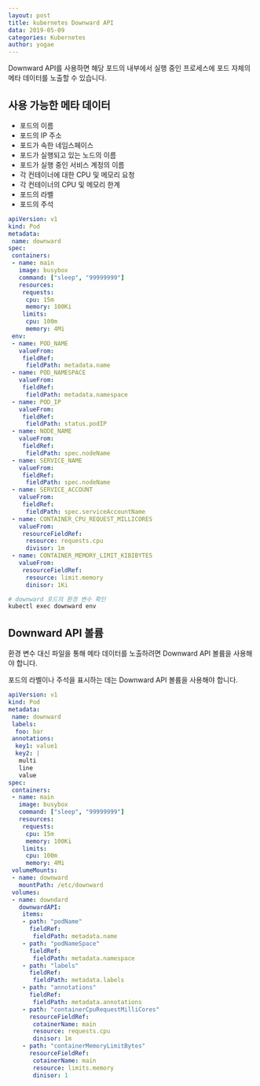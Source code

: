 ```yaml
---
layout: post
title: kubernetes Downward API
data: 2019-05-09
categories: Kubernetes
author: yogae
---
```


Downward API를 사용하면 해당 포드의 내부에서 실행 중인 프로세스에 포드 자체의 메타 데이터를 노출할 수 있습니다.

## 사용 가능한 메타 데이터

- 포드의 이름
- 포드의 IP 주소
- 포드가 속한 네임스페이스
- 포드가 실행되고 있는 노드의 이름
- 포드가 실행 중인 서비스 계정의 이름
- 각 컨테이너에 대한 CPU 및 메모리 요청
- 각 컨테이너의 CPU 및 메모리 한계
- 포드의 라벨
- 포드의 주석

```yaml
apiVersion: v1
kind: Pod
metadata:
 name: downward
spec:
 containers:
 - name: main
   image: busybox
   command: ["sleep", "99999999"]
   resources:
    requests:
     cpu: 15m
     memory: 100Ki
    limits:
     cpu: 100m
     memory: 4Mi
 env:
 - name: POD_NAME
   valueFrom:
    fieldRef:
     fieldPath: metadata.name
 - name: POD_NAMESPACE
   valueFrom:
    fieldRef:
     fieldPath: metadata.namespace
 - name: POD_IP
   valueFrom:
    fieldRef:
     fieldPath: status.podIP
 - name: NODE_NAME
   valueFrom:
    fieldRef:
     fieldPath: spec.nodeName
 - name: SERVICE_NAME
   valueFrom:
    fieldRef:
     fieldPath: spec.nodeName
 - name: SERVICE_ACCOUNT
   valueFrom:
    fieldRef:
     fieldPath: spec.serviceAccountName
 - name: CONTAINER_CPU_REQUEST_MILLICORES
   valueFrom:
    resourceFieldRef:
     resource: requests.cpu
     divisor: 1m
 - name: CONTAINER_MEMORY_LIMIT_KIBIBYTES
   valueFrom:
    resourceFieldRef:
     resource: limit.memory
     dinisor: 1Ki
```

```bash
# downward 포드의 환경 변수 확인
kubectl exec downward env
```

## Downward API 볼륨

환경 변수 대신 파일을 통해 메타 데이터를 노출하려면 Downward API 볼륨을 사용해야 합니다.

포드의 라벨이나 주석을 표시하는 데는 Downward API 볼륨을 사용해야 합니다.

```yaml
apiVersion: v1
kind: Pod
metadata:
 name: downward
 labels:
  foo: bar
 annotations:
  key1: value1
  key2: |
   multi
   line
   value
spec:
 containers:
 - name: main
   image: busybox
   command: ["sleep", "99999999"]
   resources:
    requests:
     cpu: 15m
     memory: 100Ki
    limits:
     cpu: 100m
     memory: 4Mi
 volumeMounts:
 - name: downward
   mountPath: /etc/downward
 volumes:
 - name: downdard
   downwardAPI:
    items:
    - path: "podName"
      fieldRef:
       fieldPath: metadata.name
    - path: "podNameSpace"
      fieldRef:
       fieldPath: metadata.namespace
    - path: "labels"
      fieldRef:
       fieldPath: metadata.labels
    - path: "annotations"
      fieldRef:
       fieldPath: metadata.annotations
    - path: "containerCpuRequestMilliCores"
      resourceFieldRef:
       cotainerName: main
       resource: requests.cpu
       dinisor: 1m
    - path: "containerMemoryLimitBytes"
      resourceFieldRef:
       cotainerName: main
       resource: limits.memory
       dinisor: 1
```

